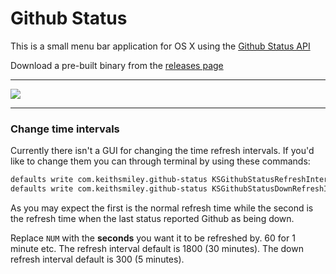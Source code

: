 # Github Status

This is a small menu bar application for OS X using the [Github Status API](https://status.github.com/api)

Download a pre-built binary from the [releases
page](https://github.com/Keithbsmiley/Github-Status/releases)

---

![](https://raw.github.com/Keithbsmiley/Github-Status/master/screenshot.png)

---

### Change time intervals

Currently there isn't a GUI for changing the time refresh intervals. If
you'd like to change them you can through terminal by using these
commands:

```sh
defaults write com.keithsmiley.github-status KSGithubStatusRefreshInterval -int NUM
defaults write com.keithsmiley.github-status KSGithubStatusDownRefreshInterval -int NUM
```
As you may expect the first is the normal refresh time while the second
is the refresh time when the last status reported Github as being down.

Replace `NUM` with the **seconds** you want it to be refreshed by. 60
for 1 minute etc. The refresh interval default is 1800 (30 minutes). The
down refresh interval default is 300 (5 minutes).
